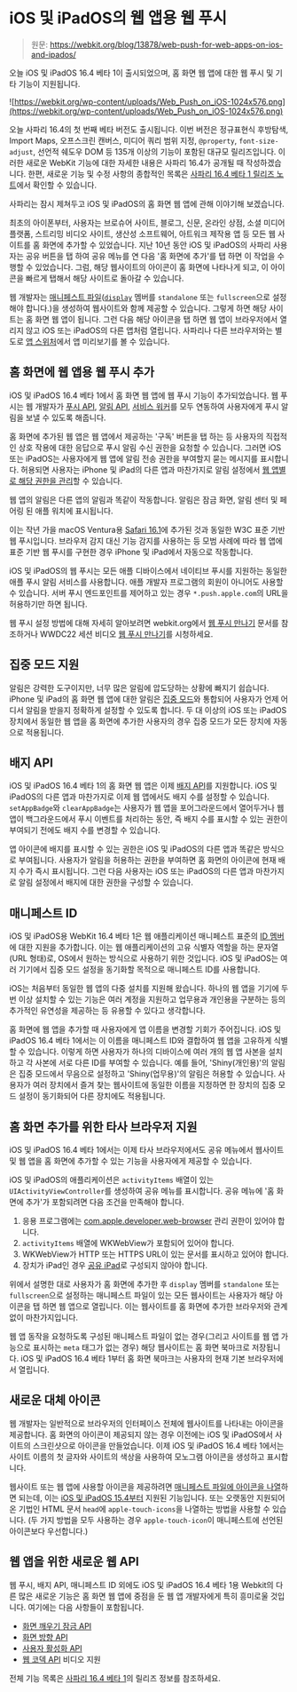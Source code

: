 # iOS 및 iPadOS의 웹 앱용 웹 푸시

> 원문: https://webkit.org/blog/13878/web-push-for-web-apps-on-ios-and-ipados/

오늘 iOS 및 iPadOS 16.4 베타 1이 출시되었으며, 홈 화면 웹 앱에 대한 웹 푸시 및 기타 기능이 지원됩니다.

![https://webkit.org/wp-content/uploads/Web_Push_on_iOS-1024x576.png](https://webkit.org/wp-content/uploads/Web_Push_on_iOS-1024x576.png)

오늘 사파리 16.4의 첫 번째 베타 버전도 출시됩니다. 이번 버전은 정규표현식 후방탐색, Import Maps, 오프스크린 캔버스, 미디어 쿼리 범위 지정, `@property`, `font-size-adjust`, 선언적 쉐도우 DOM 등 135개 이상의 기능이 포함된 대규모 릴리즈입니다. 이러한 새로운 WebKit 기능에 대한 자세한 내용은 사파리 16.4가 공개될 때 작성하겠습니다. 한편, 새로운 기능 및 수정 사항의 종합적인 목록은 [사파리 16.4 베타 1 릴리즈 노트](https://developer.apple.com/documentation/safari-release-notes/safari-16_4-release-notes)에서 확인할 수 있습니다. 

사파리는 잠시 제쳐두고 iOS 및 iPadOS의 홈 화면 웹 앱에 관해 이야기해 보겠습니다.

최초의 아이폰부터, 사용자는 브로슈어 사이트, 블로그, 신문, 온라인 상점, 소셜 미디어 플랫폼, 스트리밍 비디오 사이트, 생산성 소프트웨어, 아트워크 제작용 앱 등 모든 웹 사이트를 홈 화면에 추가할 수 있었습니다. 지난 10년 동안 iOS 및 iPadOS의 사파리 사용자는 공유 버튼을 탭 하여 공유 메뉴를 연 다음 '홈 화면에 추가'를 탭 하면 이 작업을 수행할 수 있었습니다. 그럼, 해당 웹사이트의 아이콘이 홈 화면에 나타나게 되고, 이 아이콘을 빠르게 탭해서 해당 사이트로 돌아갈 수 있습니다.

웹 개발자는 [매니페스트 파일](https://developer.mozilla.org/en-US/docs/Web/Manifest)([`display`](https://developer.mozilla.org/en-US/docs/Web/Manifest/display) 멤버를 `standalone` 또는 `fullscreen`으로 설정해야 합니다.)을 생성하여 웹사이트와 함께 제공할 수 있습니다. 그렇게 하면 해당 사이트는 홈 화면 웹 앱이 됩니다. 그런 다음 해당 아이콘을 탭 하면 웹 앱이 브라우저에서 열리지 않고 iOS 또는 iPadOS의 다른 앱처럼 열립니다. 사파리나 다른 브라우저와는 별도로 [앱 스위처](https://support.apple.com/en-us/HT202070)에서 앱 미리보기를 볼 수 있습니다.

## **홈 화면에 웹 앱용 웹 푸시 추가**

iOS 및 iPadOS 16.4 베타 1에서 홈 화면 웹 앱에 웹 푸시 기능이 추가되었습니다. 웹 푸시는 웹 개발자가 [푸시 API](https://developer.mozilla.org/en-US/docs/Web/API/Push_API), [알림 API](https://developer.mozilla.org/en-US/docs/Web/API/Notifications_API), [서비스 워커](https://developer.mozilla.org/en-US/docs/Web/API/Service_Worker_API)를 모두 연동하여 사용자에게 푸시 알림을 보낼 수 있도록 해줍니다.

홈 화면에 추가된 웹 앱은 웹 앱에서 제공하는 '구독' 버튼을 탭 하는 등 사용자의 직접적인 상호 작용에 대한 응답으로 푸시 알림 수신 권한을 요청할 수 있습니다. 그러면 iOS 또는 iPadOS는 사용자에게 웹 앱에 알림 전송 권한을 부여할지 묻는 메시지를 표시합니다. 허용되면 사용자는 iPhone 및 iPad의 다른 앱과 마찬가지로 알림 설정에서 [웹 앱별로 해당 권한을 관리](https://support.apple.com/en-us/HT201925)할 수 있습니다.

웹 앱의 알림은 다른 앱의 알림과 똑같이 작동합니다. 알림은 잠금 화면, 알림 센터 및 페어링 된 애플 워치에 표시됩니다.

이는 작년 가을 macOS Ventura용 [Safari 16.1](https://webkit.org/blog/13399/webkit-features-in-safari-16-1/#web-push-for-macos-ventura)에 추가된 것과 동일한 W3C 표준 기반 웹 푸시입니다. 브라우저 감지 대신 기능 감지를 사용하는 등 모범 사례에 따라 웹 앱에 표준 기반 웹 푸시를 구현한 경우 iPhone 및 iPad에서 자동으로 작동합니다.

iOS 및 iPadOS의 웹 푸시는 모든 애플 디바이스에서 네이티브 푸시를 지원하는 동일한 애플 푸시 알림 서비스를 사용합니다. 애플 개발자 프로그램의 회원이 아니어도 사용할 수 있습니다. 서버 푸시 엔드포인트를 제어하고 있는 경우 `*.push.apple.com`의 URL을 허용하기만 하면 됩니다.

웹 푸시 설정 방법에 대해 자세히 알아보려면 webkit.org에서 [웹 푸시 만나기](https://webkit.org/blog/12945/meet-web-push/) 문서를 참조하거나 WWDC22 세션 비디오 [웹 푸시 만나기](https://developer.apple.com/videos/play/wwdc2022/10098/)를 시청하세요.

## **집중 모드 지원**

알림은 강력한 도구이지만, 너무 많은 알림에 압도당하는 상황에 빠지기 쉽습니다. iPhone 및 iPad의 홈 화면 웹 앱에 대한 알림은 [집중 모드](https://support.apple.com/en-us/HT212608)와 통합되어 사용자가 언제 어디서 알림을 받을지 정확하게 설정할 수 있도록 합니다. 두 대 이상의 iOS 또는 iPadOS 장치에서 동일한 웹 앱을 홈 화면에 추가한 사용자의 경우 집중 모드가 모든 장치에 자동으로 적용됩니다.

## **배지 API**

iOS 및 iPadOS 16.4 베타 1의 홈 화면 웹 앱은 이제 [배지 API](https://developer.mozilla.org/en-US/docs/Web/API/Badging_API)를 지원합니다. iOS 및 iPadOS의 다른 앱과 마찬가지로 이제 웹 앱에서도 배지 수를 설정할 수 있습니다. `setAppBadge`와 `clearAppBadge`는 사용자가 웹 앱을 포어그라운드에서 열어두거나 웹 앱이 백그라운드에서 푸시 이벤트를 처리하는 동안, 즉 배지 수를 표시할 수 있는 권한이 부여되기 전에도 배지 수를 변경할 수 있습니다.

앱 아이콘에 배지를 표시할 수 있는 권한은 iOS 및 iPadOS의 다른 앱과 똑같은 방식으로 부여됩니다. 사용자가 알림을 허용하는 권한을 부여하면 홈 화면의 아이콘에 현재 배지 수가 즉시 표시됩니다. 그런 다음 사용자는 iOS 또는 iPadOS의 다른 앱과 마찬가지로 알림 설정에서 배지에 대한 권한을 구성할 수 있습니다.

## **매니페스트 ID**

iOS 및 iPadOS용 WebKit 16.4 베타 1은 웹 애플리케이션 매니페스트 표준의 [ID 멤버](https://developer.mozilla.org/en-US/docs/Web/Manifest/id)에 대한 지원을 추가합니다. 이는 웹 애플리케이션의 고유 식별자 역할을 하는 문자열(URL 형태)로, OS에서 원하는 방식으로 사용하기 위한 것입니다. iOS 및 iPadOS는 여러 기기에서 집중 모드 설정을 동기화할 목적으로 매니페스트 ID를 사용합니다.

iOS는 처음부터 동일한 웹 앱의 다중 설치를 지원해 왔습니다. 하나의 웹 앱을 기기에 두 번 이상 설치할 수 있는 기능은 여러 계정을 지원하고 업무용과 개인용을 구분하는 등의 추가적인 유연성을 제공하는 등 유용할 수 있다고 생각합니다.

홈 화면에 웹 앱을 추가할 때 사용자에게 앱 이름을 변경할 기회가 주어집니다. iOS 및 iPadOS 16.4 베타 1에서는 이 이름을 매니페스트 ID와 결합하여 웹 앱을 고유하게 식별할 수 있습니다. 이렇게 하면 사용자가 하나의 디바이스에 여러 개의 웹 앱 사본을 설치하고 각 사본에 서로 다른 ID를 부여할 수 있습니다. 예를 들어, 'Shiny(개인용)'의 알림은 집중 모드에서 무음으로 설정하고 'Shiny(업무용)'의 알림은 허용할 수 있습니다. 사용자가 여러 장치에서 즐겨 찾는 웹사이트에 동일한 이름을 지정하면 한 장치의 집중 모드 설정이 동기화되어 다른 장치에도 적용됩니다.

## **홈 화면 추가를 위한 타사 브라우저 지원**

iOS 및 iPadOS 16.4 베타 1에서는 이제 타사 브라우저에서도 공유 메뉴에서 웹사이트 및 웹 앱을 홈 화면에 추가할 수 있는 기능을 사용자에게 제공할 수 있습니다.

iOS 및 iPadOS의 애플리케이션은 `activityItems` 배열이 있는 `UIActivityViewController`를 생성하여 공유 메뉴를 표시합니다. 공유 메뉴에 '홈 화면에 추가'가 포함되려면 다음 조건을 만족해야 합니다.

1. 응용 프로그램에는 [com.apple.developer.web-browser](https://developer.apple.com/documentation/bundleresources/entitlements/com_apple_developer_web-browser) 관리 권한이 있어야 합니다.
2. `activityItems` 배열에 WKWebView가 포함되어 있어야 합니다.
3. WKWebView가 HTTP 또는 HTTPS URL이 있는 문서를 표시하고 있어야 합니다.
4. 장치가 iPad인 경우 [공유 iPad](https://support.apple.com/ko-kr/guide/deployment/dep9a34c2ba2/web)로 구성되지 않아야 합니다.

위에서 설명한 대로 사용자가 홈 화면에 추가한 후 `display` 멤버를 `standalone` 또는 `fullscreen`으로 설정하는 매니페스트 파일이 있는 모든 웹사이트는 사용자가 해당 아이콘을 탭 하면 웹 앱으로 열립니다. 이는 웹사이트를 홈 화면에 추가한 브라우저와 관계없이 마찬가지입니다.

웹 앱 동작을 요청하도록 구성된 매니페스트 파일이 없는 경우(그리고 사이트를 웹 앱 가능으로 표시하는 `meta` 태그가 없는 경우) 해당 웹사이트는 홈 화면 북마크로 저장됩니다. iOS 및 iPadOS 16.4 베타 1부터 홈 화면 북마크는 사용자의 현재 기본 브라우저에서 열립니다.

## **새로운 대체 아이콘**

웹 개발자는 일반적으로 브라우저의 인터페이스 전체에 웹사이트를 나타내는 아이콘을 제공합니다. 홈 화면의 아이콘이 제공되지 않는 경우 이전에는 iOS 및 iPadOS에서 사이트의 스크린샷으로 아이콘을 만들었습니다. 이제 iOS 및 iPadOS 16.4 베타 1에서는 사이트 이름의 첫 글자와 사이트의 색상을 사용하여 모노그램 아이콘을 생성하고 표시합니다.

웹사이트 또는 웹 앱에 사용할 아이콘을 제공하려면 [매니페스트 파일에 아이콘을 나열](https://developer.mozilla.org/en-US/docs/Web/Manifest/icons)하면 되는데, 이는 [iOS 및 iPadOS 15.4부터](https://webkit.org/blog/12445/new-webkit-features-in-safari-15-4/#web-apps) 지원된 기능입니다. 또는 오랫동안 지원되어 온 기법인 HTML 문서 `head`에 `apple-touch-icons`을 나열하는 방법을 사용할 수 있습니다. (두 가지 방법을 모두 사용하는 경우 `apple-touch-icon`이 매니페스트에 선언된 아이콘보다 우선합니다.)

## **웹 앱을 위한 새로운 웹 API**

웹 푸시, 배지 API, 매니페스트 ID 외에도 iOS 및 iPadOS 16.4 베타 1용 Webkit의 다른 많은 새로운 기능은 홈 화면 웹 앱에 중점을 둔 웹 앱 개발자에게 특히 흥미로울 것입니다. 여기에는 다음 사항들이 포함됩니다.

- [화면 깨우기 잠금 API](https://developer.mozilla.org/en-US/docs/Web/API/Screen_Wake_Lock_API)
- [화면 방향 API](https://developer.mozilla.org/en-US/docs/Web/API/Screen_Orientation_API)
- [사용자 활성화 API](https://developer.mozilla.org/en-US/docs/Web/API/UserActivation)
- [웹 코덱 API](https://developer.mozilla.org/en-US/docs/Web/API/WebCodecs_API) 비디오 지원

전체 기능 목록은 [사파리 16.4 베타 1](https://developer.apple.com/documentation/safari-release-notes/safari-16_4-release-notes)의 릴리즈 정보를 참조하세요.
